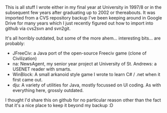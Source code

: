 This is all stuff I wrote either in my final year at University in 1997/8 or in the subsequent few years after graduating up to 2002 or thereabouts. It was imported from a CVS repository backup I've been keeping around in Google Drive for many years which I just recently figured out how to import into github via cvs2svn and svn2git.

It's all horribly outdated, but some of the more ahem... interesting bits... are probably:

* JFreeCiv: a Java port of the open-source Freeciv game (clone of Civilization)
* na: NewsAgent, my senior year project at University of St. Andrews: a USENET reader with smarts.
* WinBlock: A small arkanoid style game I wrote to learn C# / .net when it first came out.
* dju: A variety of utilities for Java, mostly focussed on UI coding. As with everything here, grossly outdated.

I thought I'd share this on github for no particular reason other than the fact that it's a nice place to keep it beyond my backup :D


